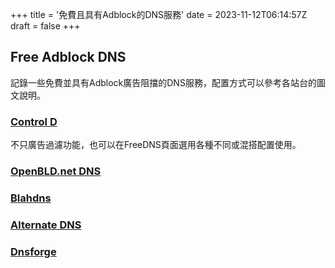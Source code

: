 +++
title = '免費且具有Adblock的DNS服務'
date = 2023-11-12T06:14:57Z
draft = false
+++

## Free Adblock DNS
記錄一些免費並具有Adblock廣告阻擋的DNS服務，配置方式可以參考各站台的圖文說明。

###  [Control D](https://controld.com/ "Control D")
不只廣告過濾功能，也可以在FreeDNS頁面選用各種不同或混搭配置使用。

### [OpenBLD.net DNS](https://openbld.net/ "OpenBLD.net DNS")

### [Blahdns](https://blahdns.com "Blahdns")

### [Alternate DNS](https://alternate-dns.com/ "Alternate DNS")

### [Dnsforge](https://dnsforge.de/ "Dnsforge")
